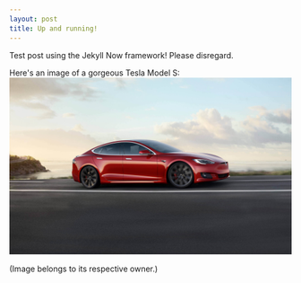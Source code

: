 ```yaml
---
layout: post
title: Up and running!
---
```


Test post using the Jekyll Now framework! Please disregard.

Here's an image of a gorgeous Tesla Model S:
![Tesla Model S Performance](/images/model-s-performance.jpg "Tesla Model S P120D")

(Image belongs to its respective owner.)